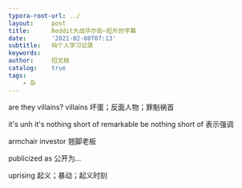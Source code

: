 ```yaml
---
typora-root-url: ../
layout:     post
title:      Reddit大战华尔街—短片的字幕
date:       '2021-02-08T07:13'
subtitle:   纯个人学习记录
keywords:   
author:     招文桃
catalog:    true
tags:
    - 杂
---
```


are they villains? 
villains 坏蛋；反面人物；罪魁祸首

it's unh it's nothing short of remarkable
be nothing short of 表示强调

armchair investor 翘脚老板

publicized as 公开为...

uprising 起义；暴动；起义时刻